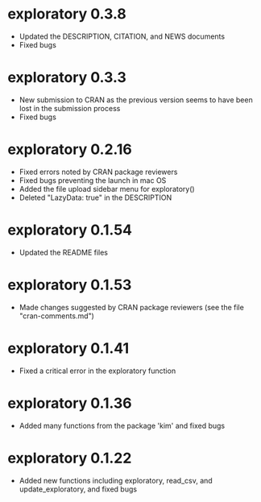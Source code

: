# exploratory 0.3.8
* Updated the DESCRIPTION, CITATION, and NEWS documents
* Fixed bugs

# exploratory 0.3.3
* New submission to CRAN as the previous version seems to have been lost 
in the submission process
* Fixed bugs

# exploratory 0.2.16
* Fixed errors noted by CRAN package reviewers
* Fixed bugs preventing the launch in mac OS
* Added the file upload sidebar menu for exploratory()
* Deleted "LazyData: true" in the DESCRIPTION

# exploratory 0.1.54
* Updated the README files

# exploratory 0.1.53
* Made changes suggested by CRAN package reviewers 
(see the file "cran-comments.md")

# exploratory 0.1.41
* Fixed a critical error in the exploratory function

# exploratory 0.1.36
* Added many functions from the package 'kim' and fixed bugs

# exploratory 0.1.22
* Added new functions including exploratory, read_csv, and 
update_exploratory, and fixed bugs
